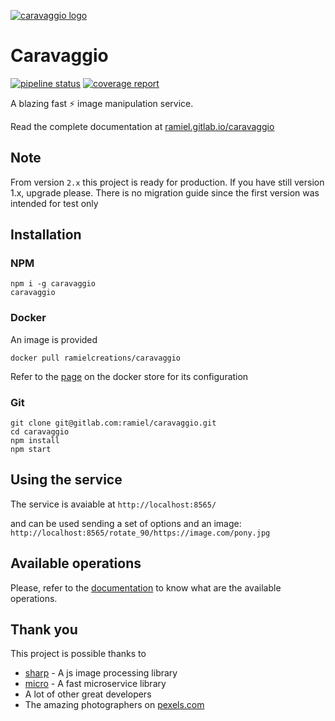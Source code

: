 [![caravaggio logo](https://res.cloudinary.com/ramiel/image/upload/c_scale,r_0,w_100/v1517679412/caravaggio-logo_xdwpin.jpg)](https://res.cloudinary.com/ramiel/image/upload/c_scale,r_0,w_100/v1517679412/caravaggio-logo_xdwpin.jpg)    
# Caravaggio


[![pipeline status](https://gitlab.com/ramiel/caravaggio/badges/master/pipeline.svg)](https://gitlab.com/ramiel/caravaggio/commits/master)
[![coverage report](https://gitlab.com/ramiel/caravaggio/badges/master/coverage.svg)](https://gitlab.com/ramiel/caravaggio/commits/master)

A blazing fast ⚡ image manipulation service.

Read the complete documentation at [ramiel.gitlab.io/caravaggio](https://ramiel.gitlab.io/caravaggio)

## Note

From version `2.x` this project is ready for production. If you have still version 1.x, upgrade please. There is no migration guide since
the first version was intended for test only

## Installation

### NPM

```
npm i -g caravaggio
caravaggio
```

### Docker

An image is provided

`docker pull ramielcreations/caravaggio`

Refer to the [page](https://store.docker.com/community/images/ramielcreations/caravaggio) on the docker store for its configuration


### Git

```
git clone git@gitlab.com:ramiel/caravaggio.git
cd caravaggio
npm install
npm start
```

## Using the service

The service is avaiable at `http://localhost:8565/`

and can be used sending a set of options and an image:    
`http://localhost:8565/rotate_90/https://image.com/pony.jpg`

## Available operations

Please, refer to the [documentation](https://ramiel.gitlab.io/caravaggio/docs/docs.html) to know what are the available operations.


## Thank you

This project is possible thanks to 
- [sharp](http://sharp.pixelplumbing.com/en/stable/) - A js image processing library
- [micro](https://github.com/zeit/micro) - A fast microservice library 
- A lot of other great developers
- The amazing photographers on [pexels.com](https://www.pexels.com/)

